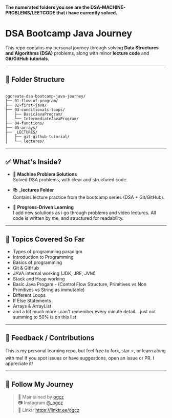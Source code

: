 #### The numerated folders you see are the DSA-MACHINE-PROBLEMS/LEETCODE that i have currently solved.

# DSA Bootcamp Java Journey

This repo contains my personal journey through solving **Data Structures and Algorithms (DSA)** problems, along with minor **lecture code** and **Git/GitHub tutorials**.

---

## 📁 Folder Structure

<pre lang="text"> <code>
ogcreate-dsa-bootcamp-java-journey/
├── 01-flow-of-program/
├── 02-first-java/
├── 03-conditionals-loops/
│   ├── BasicJavaProgram/
│   └── IntermediateJavaProgram/
├── 04-functions/
├── 05-arrays/
├── _LECTURES/
│   ├── git-github-tutorial/
│   └── lectures/
</code></pre>

---

## ✅ What's Inside?

- 🧠 **Machine Problem Solutions**  
  Solved DSA problems, with clear and structured code.

- 📚 **_lectures Folder**  
  Contains lecture practice from the bootcamp series (DSA + Git/GitHub).

- 🌱 **Progress-Driven Learning**  
  I add new solutions as i go through problems and video lectures. All code is written by me, and structured for readability.

---

## 📌 Topics Covered So Far
- Types of programming paradigm
- Introduction to Programming
- Basics of programming
- Git & GitHub 
- JAVA internal working (JDK, JRE, JVM)
- Stack and Heap working
- Basic Java Progam - (Control Flow Structure, Primitives vs Non Primitives vs String as immutable)
- Different Loops
- If Else Statements
- Arrays & ArrayList
- and a lot much more i can't remember every minute detail... just not summing to 50% is on this list

---

## 💬 Feedback / Contributions

This is my personal learning repo, but feel free to fork, star ⭐, or learn along with me! If you spot issues or have suggestions, open an issue or PR. I appreciate it!

---

## 🔗 Follow My Journey

> 👤 Maintained by [ogcz](https://github.com/og-cz)  
> 📷 Instagram [@_ogcz](https://www.instagram.com/_ogcz/)  
> 🌴 Linktr https://linktr.ee/ogcz

